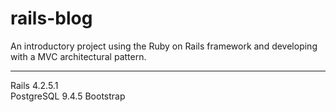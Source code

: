 # rails-blog

An introductory project using the Ruby on Rails framework and developing with a MVC architectural pattern.

---

Rails 4.2.5.1  
PostgreSQL  9.4.5
Bootstrap